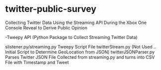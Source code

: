 twitter-public-survey
=====================

Collecting Twitter Data Using the Streaming API During the Xbox One Console Reveal to Derive Public Opinion

-Tweepy API (Python Package to Collect Streaming Twitter Data)

slistener.py/streaming.py Tweepy Script File
twitterStream.py (Not Used .. Initial Script to Determine GeoLocation from JSON)
twitterJSONParser.py Parses Twitter JSON File Collected from streaming.py and turns into CSV File with Timestamp and Tweet


